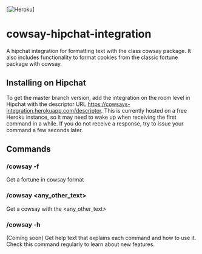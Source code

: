 [![Heroku](https://heroku-badge.herokuapp.com/?app=cowsays-integration)]

# cowsay-hipchat-integration
A hipchat integration for formatting text with the class cowsay package.  It also includes functionality to format cookies from the classic fortune package with cowsay.

## Installing on Hipchat
To get the master branch version, add the integration on the room level in Hipchat with the descriptor URL https://cowsays-integration.herokuapp.com/descriptor.  This is currently hosted on a free Heroku instance, so it may need to wake up when receiving the first command in a while.  If you do not receive a response, try to issue your command a few seconds later.

## Commands
### /cowsay -f
Get a fortune in cowsay format

### /cowsay <any_other_text>
Get a cowsay with the <any_other_text>

### /cowsay -h
(Coming soon)
Get help text that explains each command and how to use it.  Check this command regularly to learn about new features.

